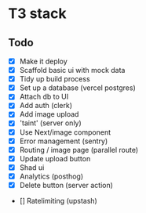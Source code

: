 # T3 stack 

## Todo

- [x] Make it deploy
- [x] Scaffold basic ui with mock data
- [x] Tidy up build process
- [x] Set up a database (vercel postgres)
- [x] Attach db to UI
- [x] Add auth (clerk)
- [x] Add image upload
- [x] 'taint' (server only)
- [x] Use Next/image component
- [x] Error management (sentry)
- [x] Routing / image page (parallel route)
- [x] Update upload button
- [x] Shad ui
- [x] Analytics (posthog)
- [x] Delete button (server action)
- [] Ratelimiting (upstash)
